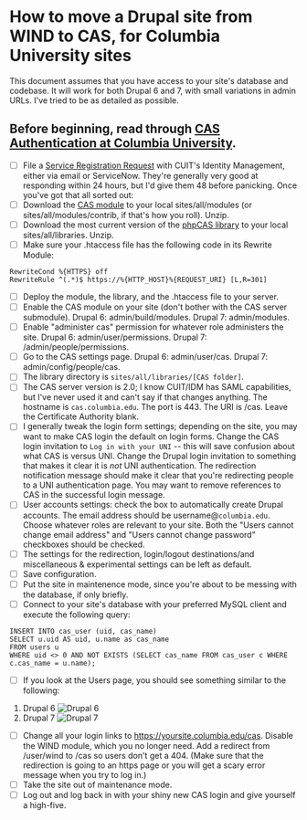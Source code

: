 # How to move a Drupal site from WIND to CAS, for Columbia University sites

This document assumes that you have access to your site's database and codebase. It will work for both Drupal 6 and 7, with small variations in admin URLs. I've tried to be as detailed as possible.

## Before beginning, read through [CAS Authentication at Columbia University](http://cuit.columbia.edu/cas-authentication).

- [ ] File a [Service Registration Request](http://cuit.columbia.edu/cas-service-registration-request) with CUIT's Identity Management, either via email or ServiceNow. They're generally very good at responding within 24 hours, but I'd give them 48 before panicking. Once you've got that all sorted out:
- [ ] Download the [CAS module](https://www.drupal.org/project/cas) to your local sites/all/modules (or sites/all/modules/contrib, if that's how you roll). Unzip.
- [ ] Download the most current version of the [phpCAS library](https://wiki.jasig.org/display/CASC/phpCAS) to your local sites/all/libraries. Unzip.
- [ ] Make sure your .htaccess file has the following code in its Rewrite Module:
```
RewriteCond %{HTTPS} off
RewriteRule ^(.*)$ https://%{HTTP_HOST}%{REQUEST_URI} [L,R=301]
```
- [ ] Deploy the module, the library, and the .htaccess file to your server.
- [ ] Enable the CAS module on your site (don't bother with the CAS server submodule). Drupal 6: admin/build/modules. Drupal 7: admin/modules.
- [ ] Enable "administer cas" permission for whatever role administers the site. Drupal 6: admin/user/permissions. Drupal 7: /admin/people/permissions.
- [ ] Go to the CAS settings page. Drupal 6: admin/user/cas. Drupal 7: admin/config/people/cas.
- [ ] The library directory is `sites/all/libraries/[CAS folder]`.
- [ ] The CAS server version is 2.0; I know CUIT/IDM has SAML capabilities, but I've never used it and can't say if that changes anything. The hostname is `cas.columbia.edu`. The port is 443. The URI is /cas. Leave the Certificate Authority blank.
- [ ] I generally tweak the login form settings; depending on the site, you may want to make CAS login the default on login forms. Change the CAS login invitation to `Log in with your UNI` -- this will save confusion about what CAS is versus UNI. Change the Drupal login invitation to something that makes it clear it is _not_ UNI authentication. The redirection notification message should make it clear that you're redirecting people to a UNI authentication page. You may want to remove references to CAS in the successful login message.
- [ ] User accounts settings: check the box to automatically create Drupal accounts. The email address should be username@`columbia.edu`. Choose whatever roles are relevant to your site. Both the "Users cannot change email address" and "Users cannot change password" checkboxes should be checked.
- [ ] The settings for the redirection, login/logout destinations/and miscellaneous & experimental settings can be left as default.
- [ ] Save configuration.
- [ ] Put the site in maintenence mode, since you're about to be messing with the database, if only briefly.
- [ ] Connect to your site's database with your preferred MySQL client and execute the following query:
```
INSERT INTO cas_user (uid, cas_name)
SELECT u.uid AS uid, u.name as cas_name
FROM users u
WHERE uid <> 0 AND NOT EXISTS (SELECT cas_name FROM cas_user c WHERE c.cas_name = u.name);
```
- [ ] If you look at the Users page, you should see something similar to the following:
1. Drupal 6
![Drupal 6](https://www.evernote.com/shard/s10/sh/68fe61d7-6acb-4108-9c2f-c8d4cf8384bd/ecbbede72b11003f483a2af6909443da/deep/0/Drupal-6-CAS-users.png)
1. Drupal 7
![Drupal 7](https://www.evernote.com/shard/s10/sh/aaf37765-cf4b-475f-ab45-015ce68d5795/98013744cf8535c37129489d22ddce14/deep/0/Drupal-7-CAS-users.png)
- [ ] Change all your login links to https://yoursite.columbia.edu/cas. Disable the WIND module, which you no longer need. Add a redirect from /user/wind to /cas so users don't get a 404. (Make sure that the redirection is going to an https page or you will get a scary error message when you try to log in.)
- [ ] Take the site out of maintenance mode.
- [ ] Log out and log back in with your shiny new CAS login and give yourself a high-five.
